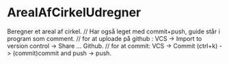 # ArealAfCirkelUdregner
Beregner et areal af cirkel.
// Har også leget med commit+push, guide står i program som comment.
//    for at uploade på github :  VCS -> Import to version control -> Share ... Github.
//    for at commit: VCS -> Commit (ctrl+k) -> (commit)commit and push -> push.
